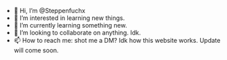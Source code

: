 - 👋 Hi, I’m @Steppenfuchx
- 👀 I’m interested in learning new things.
- 🌱 I’m currently learning something new. 
- 💞️ I’m looking to collaborate on anything. Idk. 
- 📫 How to reach me: shot me a DM? Idk how this website works. Update will come soon. 

<!---
Steppenfuchx/Steppenfuchx is a ✨ special ✨ repository because its `README.md` (this file) appears on your GitHub profile.
You can click the Preview link to take a look at your changes.
--->
